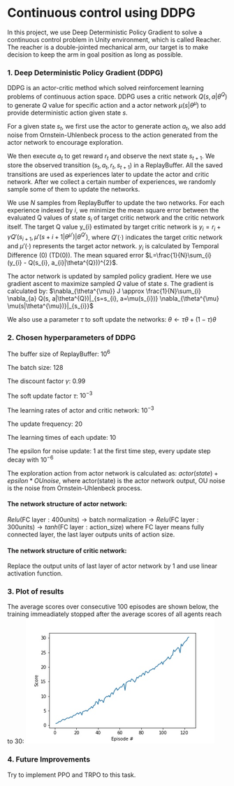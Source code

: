 # Continuous control using DDPG

In this project, we use Deep Deterministic Policy Gradient to solve a continuous control problem in Unity environment, which is called Reacher. The reacher is a double-jointed mechanical arm, our target is to make decision to keep the arm in goal position as long as possible. 

### 1. Deep Deterministic Policy Gradient (DDPG)

DDPG is an actor-critic method which solved reinforcement learning problems of continuous action space. DDPG uses a critic network $Q(s, a|\theta^{Q}$) to generate $Q$ value for specific action and a actor network $\mu(s|\theta^{\mu})$ to provide deterministic action given state $s$.

For a given state $s_{t}$, we first use the actor to generate action $a_{t}$, we also add noise from Ornstein-Uhlenbeck process to the action generated from the actor network to encourage exploration. 

We then execute $a_{t}$ to get reward $r_{t}$ and observe the next state $s_{t+1}$. We store the observed transition $(s_{t}, a_{t}, r_{t}, s_{t+1})$ in a ReplayBuffer. All the saved transitions are used as experiences later to update the actor and critic network. After we collect a certain number of experiences, we randomly sample some of them to update the networks. 

We use $N$ samples from ReplayBuffer to update the two networks. For each experience indexed by $i$, we minimize the mean square error between the evaluated Q values of state $s_{i}$ of target critic network and the critic network itself. The target Q value y_{i} estimated by target critic network is $y_{i} = r_{i} + \gamma Q'(s_{i+1}, \mu'(s+{i+1}|\theta^{\mu'})|\theta^{Q'})$, where $Q'(\cdot)$ indicates the target critic network and $\mu'(\cdot)$ represents the target actor network. $y_{i}$ is calculated by Temporal Difference (0) (TD(0)). The mean squared error $L=\frac{1}{N}\sum_{i} (y_{i} - Q(s_{i}, a_{i}|\theta^{Q}))^{2}$.

The actor network is updated by sampled policy gradient. Here we use gradient ascent to maximize sampled $Q$ value of state $s$. The gradient is calculated by:
$\nabla_{\theta^{\mu}} J \approx \frac{1}{N}\sum_{i} \nabla_{a} Q(s, a|\theta^{Q})|_{s=s_{i}, a=\mu(s_{i})} \nabla_{\theta^{\mu} \mu(s|\theta^{\mu})}|_{s_{i}}$

We also use a parameter $\tau$ to soft update the networks:
$\theta \leftarrow \tau \theta + (1-\tau)\theta$

### 2. Chosen hyperparameters of DDPG

The buffer size of ReplayBuffer: $10^{6}$

The batch size: $128$

The discount factor $\gamma$: $0.99$

The soft update factor $\tau$: $10^{-3}$

The learning rates of actor and critic network: $10^{-3}$

The update frequency: $20$

The learning times of each update: $10$

The epsilon for noise update: $1$ at the first time step, every update step decay with $10^{-6}$

The exploration action from actor network is calculated as: $actor(state) + epsilon * OUnoise$, where actor(state) is the actor network output, OU noise is the noise from Ornstein-Uhlenbeck process.

#### The network structure of  actor network:

${Relu} ({\text{FC layer}: 400 \text{units}}) \rightarrow \text{batch normalization} \rightarrow {Relu} (\text{FC layer}: 300 \text{units}) \rightarrow tanh(\text{FC layer}: \text{action_size})$ 
where FC layer means fully connected layer, the last layer outputs units of action size.

#### The network structure of  critic network:

Replace the output units of last layer of actor network by 1 and use linear activation function.

### 3. Plot of results

The average scores over consecutive 100 episodes are shown below, the training immeadiately stopped after the average scores of all agents reach to 30:
![alt text](./scores_curve.jpg)

### 4. Future Improvements

Try to implement PPO and TRPO to this task.
